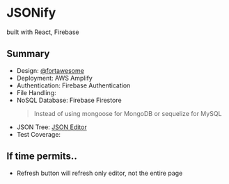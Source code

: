 # JSONify

built with React, Firebase

## Summary

- Design: [@fortawesome](https://www.npmjs.com/package/@fortawesome/fontawesome-free)
- Deployment: AWS Amplify
- Authentication: Firebase Authentication
- File Handling:
- NoSQL Database: Firebase Firestore
  > Instead of using mongoose for MongoDB or sequelize for MySQL
- JSON Tree: [JSON Editor](https://github.com/josdejong/jsoneditor)
- Test Coverage:

## If time permits..

- Refresh button will refresh only editor, not the entire page